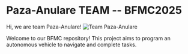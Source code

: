# Paza-Anulare TEAM -- BFMC2025

Hi, we are team Paza-Anulare!
![Team Paza-Anulare](other/team_picture.png)

Welcome to our BFMC repository! This project aims to program an autonomous vehicle to navigate and complete tasks.
